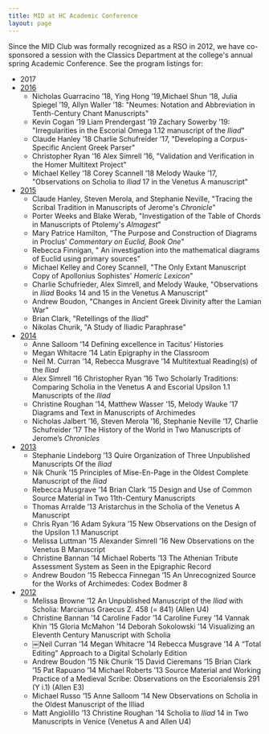 ```yaml
---
title: MID at HC Academic Conference
layout: page
---
```



Since the MID Club was formally recognized as a RSO in 2012, we have co-sponsored a session with the Classics Department at the college's annual spring Academic Conference.  See the program listings for:


- 2017
- [2016](http://crossworks.holycross.edu/cgi/viewcontent.cgi?article=1014&context=academic_conf)
    - Nicholas Guarracino ’18, Ying Hong ’19,Michael Shun ’18, Julia Spiegel ’19, Allyn Waller ’18: "Neumes: Notation and Abbreviation in Tenth-Century Chant Manuscripts"
    - Kevin Cogan ’19 Liam Prendergast ’19 Zachary Sowerby ’19: "Irregularities in the Escorial Omega 1.12 manuscript of the *Iliad*"
    -  Claude Hanley ’18 Charlie Schufreider ’17, "Developing a Corpus-Specific Ancient Greek Parser"
    - Christopher Ryan ’16 Alex Simrell ’16, "Validation and Verification in the Homer Multitext Project"
    -  Michael Kelley ’18 Corey Scannell ’18 Melody Wauke ’17, "Observations on Scholia to *Iliad* 17 in the Venetus A manuscript"
- [2015](http://news.holycross.edu/wp-content/uploads/2015/04/ACProgram2015.pdf)
    - Claude Hanley, Steven Merola, and Stephanie Neville, "Tracing the Scribal Tradition in Manuscripts of Jerome's *Chronicle*"
    - Porter Weeks and Blake Werab, "Investigation of the Table of Chords in Manuscripts of Ptolemy's *Almagest*"
    - Mary Patrice Hamilton, "The Purpose and Construction of Diagrams in Proclus' *Commentary on Euclid, Book One*"
    -  Rebecca Finnigan, " An investigation into the mathematical diagrams of Euclid using primary sources"
    - Michael Kelley and Corey Scannell, "The Only Extant Manuscript Copy of Apollonius Sophistes' *Homeric Lexicon*"
    - Charlie Schufrieder, Alex Simrell,  and Melody Wauke, "Observations in *Iliad* Books 14 and 15 in the Venetus A Manuscript"
    - Andrew Boudon, "Changes in Ancient Greek Divinity after the Lamian War"
    - Brian Clark, "Retellings of the *Iliad*"
    - Nikolas Churik, "A Study of Iliadic Paraphrase"
- [2014](http://www.holycross.edu/academics/research/ACProgram2014.pdf)
    - Anne Salloom ’14 Defining excellence in Tacitus’ Histories
    - Megan Whitacre ’14 Latin Epigraphy in the Classroom
    - Neil M. Curran ’14, Rebecca Musgrave ’14 Multitextual Reading(s) of the *Iliad*
    - Alex Simrell ’16 Christopher Ryan ’16 Two Scholarly Traditions: Comparing Scholia in the Venetus A and Escorial Upsilon 1.1 Manuscripts of the *Iliad*
    - Christine Roughan ’14, Matthew Wasser ’15, Melody Wauke ’17  Diagrams and Text in Manuscripts of Archimedes
    - Nicholas Jalbert ’16, Steven Merola ’16, Stephanie Neville ’17,  Charlie Schufreider ’17   The History of the World in Two Manuscripts of Jerome’s *Chronicles*
- [2013](http://www.holycross.edu/academics/research/ACProgram2013.pdf)
    - Stephanie Lindeborg ’13 Quire Organization of Three Unpublished  Manuscripts Of the *Iliad*
    -  Nik Churik ’15 Principles of Mise-En-Page in the Oldest Complete  Manuscript of the *Iliad*
    -  Rebecca Musgrave ’14 Brian Clark ’15  Design and Use of Common Source Material in Two 11th-Century Manuscripts
    -  Thomas Arralde ’13 Aristarchus in the Scholia of the Venetus A Manuscript
    -  Chris Ryan ’16 Adam Sykura ’15 New Observations on the Design of the Upsilon 1.1 Manuscript
    -  Melissa Luttman ’15 Alexander Simrell ’16 New Observations on the Venetus B Manuscript
    -  Christine Bannan ’14 Michael Roberts ’13  The Athenian Tribute Assessment System as Seen in the Epigraphic Record
    -  Andrew Boudon ’15 Rebecca Finnegan ’15  An Unrecognized Source for the Works of Archimedes: Codex Bodmer 8
- [2012](http://news.holycross.edu/wp-content/uploads/2012/04/ACProgram2012.pdf)
    - Melissa Browne ’12 An Unpublished Manuscript of the *Iliad* with Scholia: Marcianus Graecus Z. 458 (= 841) (Allen U4)
    - Christine Bannan ’14 Caroline Fador ’14 Caroline Furey ’14 Vannak Khin ’15 Gloria McMahon ’14 Deborah Sokolowski ’14 Visualizing an Eleventh Century Manuscript with Scholia
    - ￼Neil Curran ’14 Megan Whitacre ’14 Rebecca Musgrave ’14   A “Total Editing” Approach to a Digital Scholarly Edition
    - Andrew Boudon ’15 Nik Churik ’15 David Cieremans ’15 Brian Clark ’15 Pat Rapuano ’14 Michael Roberts ’13    Source Material and Working Practice of a Medieval Scribe: Observations on the Escorialensis 291 (Y i.1) (Allen E3)
    - Michael Russo ’15 Anne Salloom ’14 New Observations on Scholia in the Oldest Manuscript of the Illiad
    - Matt Angiolillo ’13 Christine Roughan ’14 Scholia to *Iliad* 14 in Two Manuscripts in Venice (Venetus A and Allen U4)
